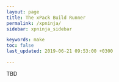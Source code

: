 ```yaml
---
layout: page
title: The xPack Build Runner
permalink: /xpninja/
sidebar: xpninja_sidebar

keywords: make
toc: false
last_updated: 2019-06-21 09:53:00 +0300

---
```


TBD
